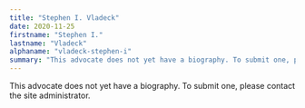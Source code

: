 ```yaml
---
title: "Stephen I. Vladeck"
date: 2020-11-25
firstname: "Stephen I."
lastname: "Vladeck"
alphaname: "vladeck-stephen-i"
summary: "This advocate does not yet have a biography. To submit one, please contact the site administrator."
---
```

This advocate does not yet have a biography. To submit one, please contact the site administrator.

